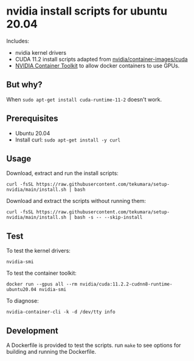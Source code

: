 # nvidia install scripts for ubuntu 20.04

Includes:

- nvidia kernel drivers
- CUDA 11.2 install scripts adapted from [nvidia/container-images/cuda](https://gitlab.com/nvidia/container-images/cuda)
- [NVIDIA Container Toolkit](https://docs.nvidia.com/datacenter/cloud-native/container-toolkit/overview.html) to allow docker containers to use GPUs.

## But why?

When `sudo apt-get install cuda-runtime-11-2` doesn't work.

## Prerequisites

- Ubuntu 20.04
- Install curl: `sudo apt-get install -y curl`

## Usage

Download, extract and run the install scripts:

```
curl -fsSL https://raw.githubusercontent.com/tekumara/setup-nvidia/main/install.sh | bash
```

Download and extract the scripts without running them:

```
curl -fsSL https://raw.githubusercontent.com/tekumara/setup-nvidia/main/install.sh | bash -s -- --skip-install
```

## Test

To test the kernel drivers:

```
nvidia-smi
```

To test the container toolkit:

```
docker run --gpus all --rm nvidia/cuda:11.2.2-cudnn8-runtime-ubuntu20.04 nvidia-smi
```

To diagnose:

```
nvidia-container-cli -k -d /dev/tty info
```

## Development

A Dockerfile is provided to test the scripts. run `make` to see options for building and running the Dockerfile.
